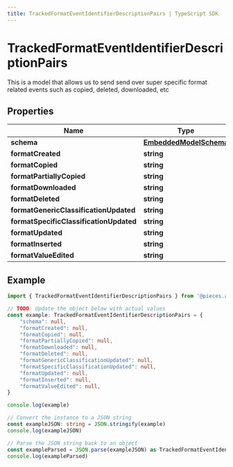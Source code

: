 ```yaml
---
title: TrackedFormatEventIdentifierDescriptionPairs | TypeScript SDK
---
```



# TrackedFormatEventIdentifierDescriptionPairs

This is a model that allows us to send send over super specific format related events such as copied, deleted, downloaded, etc

## Properties

Name | Type
------------ | -------------
**schema** | [**EmbeddedModelSchema**](EmbeddedModelSchema)
**formatCreated** | **string**
**formatCopied** | **string**
**formatPartiallyCopied** | **string**
**formatDownloaded** | **string**
**formatDeleted** | **string**
**formatGenericClassificationUpdated** | **string**
**formatSpecificClassificationUpdated** | **string**
**formatUpdated** | **string**
**formatInserted** | **string**
**formatValueEdited** | **string**

## Example

```typescript
import { TrackedFormatEventIdentifierDescriptionPairs } from '@pieces.app/pieces-os-client'

// TODO: Update the object below with actual values
const example: TrackedFormatEventIdentifierDescriptionPairs = {
    "schema": null,
    "formatCreated": null,
    "formatCopied": null,
    "formatPartiallyCopied": null,
    "formatDownloaded": null,
    "formatDeleted": null,
    "formatGenericClassificationUpdated": null,
    "formatSpecificClassificationUpdated": null,
    "formatUpdated": null,
    "formatInserted": null,
    "formatValueEdited": null,
}

console.log(example)

// Convert the instance to a JSON string
const exampleJSON: string = JSON.stringify(example)
console.log(exampleJSON)

// Parse the JSON string back to an object
const exampleParsed = JSON.parse(exampleJSON) as TrackedFormatEventIdentifierDescriptionPairs
console.log(exampleParsed)
```


